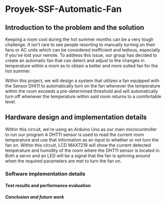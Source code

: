 # Proyek-SSF-Automatic-Fan

## Introduction to the problem and the solution

Keeping a room cool during the hot summer months can be a very tough challenge. It isn't rare to see people resorting to manually turning on their
fans or AC units which can be considered inefficient and tedious, especially if you've lost your remote. To address this issue, our group has decided to create
an automatic fan that can detect and adjust to the changes in temperature within a room as to obtain a better and more suited fan for the hot summer.

Within this project, we will design a system that utilizes a fan equipped with the Sensor DHt11 to automatically turn on the fan whenever the temperature
within the room exceeds a pre-determined threshold and will automatically turn off whenever the temperature within said room returns to a comfortable level.

## Hardware design and implementation details

Within this circuit, we're using an Arduino Uno as our main microcontroller to run our program
A DHT11 sensor is used to read the current room temperature and use that information as an input to whether or not turn the fan on.
Within this circuit, LCD MAX7219 will show the current detected temperature and humidity of the room where the DHT11 sensor is located in.
Both a servo and an LED will be a signal that the fan is spinning around when the required parameters are met to turn the fan on.

### Software implementation details

#### Test results and performance evaluation

##### Conclusion and future work
